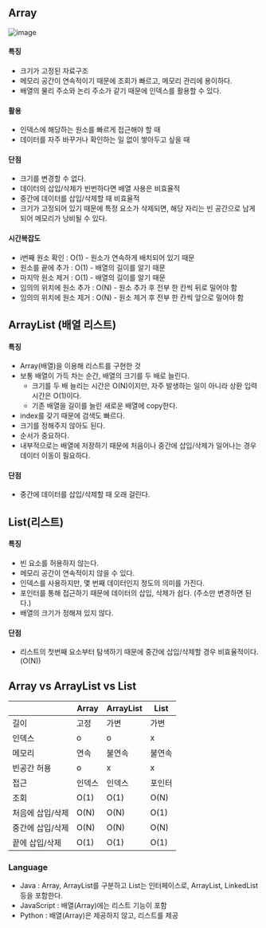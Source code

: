 ## Array

![image](https://user-images.githubusercontent.com/61968474/94548701-12432780-028c-11eb-9b17-df2c44d24f55.png)

#### 특징

- 크기가 고정된 자료구조
- 메모리 공간이 연속적이기 때문에 조회가 빠르고, 메모리 관리에 용이하다.
- 배열의 물리 주소와 논리 주소가 같기 때문에 인덱스를 활용할 수 있다.

#### 활용

- 인덱스에 해당하는 원소를 빠르게 접근해야 할 때
- 데이터를 자주 바꾸거나 확인하는 일 없이 쌓아두고 싶을 때

#### 단점

- 크기를 변경할 수 없다.
- 데이터의 삽입/삭제가 빈번하다면 배열 사용은 비효율적
- 중간에 데이터를 삽입/삭제할 때 비효율적
- 크기가 고정되어 있기 때문에 특정 요소가 삭제되면, 해당 자리는 빈 공간으로 남게 되어 메모리가 낭비될 수 있다.

#### 시간복잡도

- i번째 원소 확인 : O(1) - 원소가 연속하게 배치되어 있기 때문
- 원소를 끝에 추가 : O(1) - 배열의 길이를 알기 때문
- 마지막 원소 제거 : O(1) - 배열의 길이를 알기 때문
- 임의의 위치에 원소 추가 : O(N) - 원소 추가 후 전부 한 칸씩 뒤로 밀어야 함
- 임의의 위치에 원소 제거 : O(N) - 원소 제거 후 전부 한 칸씩 앞으로 밀어야 함

## ArrayList (배열 리스트)

#### 특징

- Array(배열)을 이용해 리스트를 구현한 것
- 보통 배열이 가득 차는 순간, 배열의 크기를 두 배로 늘린다. 
    - 크기를 두 배 늘리는 시간은 O(N)이지만, 자주 발생하는 일이 아니라 상환 입력 시간은 O(1)이다.
    - 기존 배열을 길이를 늘린 새로운 배열에 copy한다.
- index를 갖기 때문에 검색도 빠르다.
- 크기를 정해주지 않아도 된다.
- 순서가 중요하다.
- 내부적으로는 배열에 저장하기 때문에 처음이나 중간에 삽입/삭제가 일어나는 경우 데이터 이동이 필요하다.

#### 단점

- 중간에 데이터를 삽입/삭제할 때 오래 걸린다.


## List(리스트)

#### 특징
- 빈 요소를 허용하지 않는다.
- 메모리 공간이 연속적이지 않을 수 있다.
- 인덱스를 사용하지만, 몇 번째 데이터인지 정도의 의미를 가진다.
- 포인터를 통해 접근하기 때문에 데이터의 삽입, 삭제가 쉽다. (주소만 변경하면 된다.)
- 배열의 크기가 정해져 있지 않다.

#### 단점
- 리스트의 첫번째 요소부터 탐색하기 때문에 중간에 삽입/삭제할 경우 비효율적이다. (O(N))

## Array vs ArrayList vs List

||Array|ArrayList|List|
|---|---|---|---|
|길이|고정|가변|가변|
|인덱스|o|o|x|
|메모리|연속|불연속|불연속|
|빈공간 허용|o|x|x|
|접근|인덱스|인덱스|포인터|
|조회|O(1)|O(1)|O(N)|
|처음에 삽입/삭제|O(N)|O(N)|O(1)|
|중간에 삽입/삭제|O(N)|O(N)|O(N)|
|끝에 삽입/삭제|O(1)|O(1)|O(1)|


### Language

- Java : Array, ArrayList를 구분하고 List는 인터페이스로, ArrayList, LinkedList 등을 포함한다.
- JavaScript : 배열(Array)에는 리스트 기능이 포함
- Python : 배열(Array)은 제공하지 않고, 리스트를 제공
